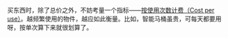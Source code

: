 买东西时，除了总价之外，不妨考量一个指标——[按使用次数计费（Cost per use）](https://x.com/kepano/status/1708499101778923647)。越频繁使用的物件，越应如此衡量。比如，智能马桶虽贵，可每天都要用呀，按单次算下来就很划算了。